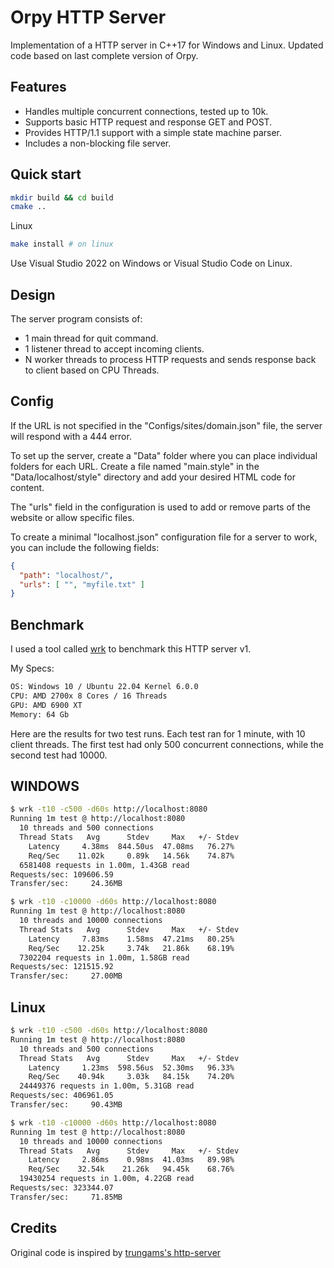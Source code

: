 # Orpy HTTP Server

Implementation of a HTTP server in C++17 for Windows and Linux.
Updated code based on last complete version of Orpy.

## Features

- Handles multiple concurrent connections, tested up to 10k.
- Supports basic HTTP request and response GET and POST.
- Provides HTTP/1.1 support with a simple state machine parser.
- Includes a non-blocking file server.

## Quick start

```bash
mkdir build && cd build
cmake ..
```

Linux
```bash
make install # on linux
```

Use Visual Studio 2022 on Windows or Visual Studio Code on Linux.

## Design

The server program consists of:

- 1 main thread for quit command.
- 1 listener thread to accept incoming clients.
- N worker threads to process HTTP requests and sends response back to client based on CPU Threads.

## Config

If the URL is not specified in the "Configs/sites/domain.json" file, the server will respond with a 444 error. 

To set up the server, create a "Data" folder where you can place individual folders for each URL.
Create a file named "main.style" in the "Data/localhost/style" directory and add your desired HTML code for content.

The "urls" field in the configuration is used to add or remove parts of the website or allow specific files.

To create a minimal "localhost.json" configuration file for a server to work, you can include the following fields:
```json
{
  "path": "localhost/",
  "urls": [ "", "myfile.txt" ]
}
```

## Benchmark

I used a tool called [wrk](https://github.com/wg/wrk) to benchmark this HTTP server v1. 

My Specs:
```bash
OS: Windows 10 / Ubuntu 22.04 Kernel 6.0.0
CPU: AMD 2700x 8 Cores / 16 Threads
GPU: AMD 6900 XT
Memory: 64 Gb
```

Here are the results for two test runs. Each test ran for 1 minute, with 10 client threads. The first test had only 500 concurrent connections, while the second test had 10000.

## WINDOWS

```bash
$ wrk -t10 -c500 -d60s http://localhost:8080
Running 1m test @ http://localhost:8080
  10 threads and 500 connections
  Thread Stats   Avg      Stdev     Max   +/- Stdev
    Latency     4.38ms  844.50us  47.08ms   76.27%
    Req/Sec    11.02k     0.89k   14.56k    74.87%
  6581408 requests in 1.00m, 1.43GB read
Requests/sec: 109606.59
Transfer/sec:     24.36MB
```

```bash
$ wrk -t10 -c10000 -d60s http://localhost:8080
Running 1m test @ http://localhost:8080
  10 threads and 10000 connections
  Thread Stats   Avg      Stdev     Max   +/- Stdev
    Latency     7.83ms    1.58ms  47.21ms   80.25%
    Req/Sec    12.25k     3.74k   21.86k    68.19%
  7302204 requests in 1.00m, 1.58GB read
Requests/sec: 121515.92
Transfer/sec:     27.00MB
```

## Linux

```bash
$ wrk -t10 -c500 -d60s http://localhost:8080
Running 1m test @ http://localhost:8080
  10 threads and 500 connections
  Thread Stats   Avg      Stdev     Max   +/- Stdev
    Latency     1.23ms  598.56us  52.30ms   96.33%
    Req/Sec    40.94k     3.03k   84.15k    74.20%
  24449376 requests in 1.00m, 5.31GB read
Requests/sec: 406961.05
Transfer/sec:     90.43MB
```

```bash
$ wrk -t10 -c10000 -d60s http://localhost:8080
Running 1m test @ http://localhost:8080
  10 threads and 10000 connections
  Thread Stats   Avg      Stdev     Max   +/- Stdev
    Latency     2.86ms    0.98ms  41.03ms   89.98%
    Req/Sec    32.54k    21.26k   94.45k    68.76%
  19430254 requests in 1.00m, 4.22GB read
Requests/sec: 323344.07
Transfer/sec:     71.85MB
```

## Credits
Original code is inspired by [trungams's http-server](https://github.com/trungams/http-server)